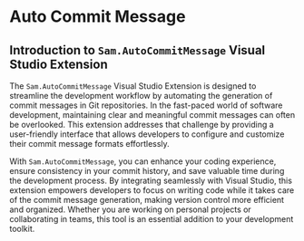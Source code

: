 # Auto Commit Message

## Introduction to `Sam.AutoCommitMessage` Visual Studio Extension

The `Sam.AutoCommitMessage` Visual Studio Extension is designed to streamline the development workflow by automating the generation of commit messages in Git repositories. In the fast-paced world of software development, maintaining clear and meaningful commit messages can often be overlooked. This extension addresses that challenge by providing a user-friendly interface that allows developers to configure and customize their commit message formats effortlessly.

With `Sam.AutoCommitMessage`, you can enhance your coding experience, ensure consistency in your commit history, and save valuable time during the development process. By integrating seamlessly with Visual Studio, this extension empowers developers to focus on writing code while it takes care of the commit message generation, making version control more efficient and organized. Whether you are working on personal projects or collaborating in teams, this tool is an essential addition to your development toolkit.

